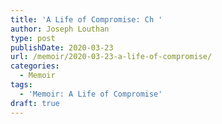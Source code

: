 ```yaml
---
title: 'A Life of Compromise: Ch '
author: Joseph Louthan
type: post
publishDate: 2020-03-23
url: /memoir/2020-03-23-a-life-of-compromise/
categories:
  - Memoir
tags:
  - 'Memoir: A Life of Compromise'
draft: true
---
```

